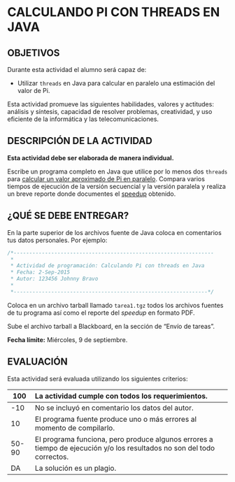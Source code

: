 # CALCULANDO PI CON THREADS EN JAVA
## OBJETIVOS
Durante esta actividad el alumno será capaz de:	
* Utilizar `threads` en Java para calcular en paralelo una estimación del valor de Pi.

Esta actividad promueve las siguientes habilidades, valores y actitudes: análisis y síntesis, capacidad de resolver problemas, creatividad, y uso eficiente de la informática y las telecomunicaciones.

## DESCRIPCIÓN DE LA ACTIVIDAD
**Esta actividad debe ser elaborada de manera individual.**

Escribe un programa completo en Java que utilice por lo menos dos `threads` para [calcular un valor aproximado de Pi en paralelo](Computing_Pi.md). Compara varios tiempos de ejecución de la versión secuencial y la versión paralela y realiza un breve reporte donde documentes el [speedup](Parallelism_and_Performance.md) obtenido.

## ¿QUÉ SE DEBE ENTREGAR?
En la parte superior de los archivos fuente de Java coloca en comentarios tus datos personales. Por ejemplo:

```c
/*----------------------------------------------------------------
 *
 * Actividad de programación: Calculando Pi con threads en Java
 * Fecha: 2-Sep-2015
 * Autor: 123456 Johnny Bravo
 *
 *--------------------------------------------------------------*/
 ```

Coloca en un archivo tarball llamado `tarea1.tgz` todos los archivos fuentes de tu programa así como el reporte del _speedup_ en formato PDF.

Sube el archivo tarball a Blackboard, en la sección de “Envío de tareas”.

**Fecha límite:** Miércoles, 9 de septiembre.

## EVALUACIÓN
Esta actividad será evaluada utilizando los siguientes criterios:

100	| La actividad cumple con todos los requerimientos.
--- | :---
-10 | 	No se incluyó en comentario los datos del autor.
10 |	El programa fuente produce uno o más errores al momento de compilarlo.
50-90	| El programa funciona, pero produce algunos errores a tiempo de ejecución y/o los resultados no son del todo correctos.
DA |	La solución es un plagio.

